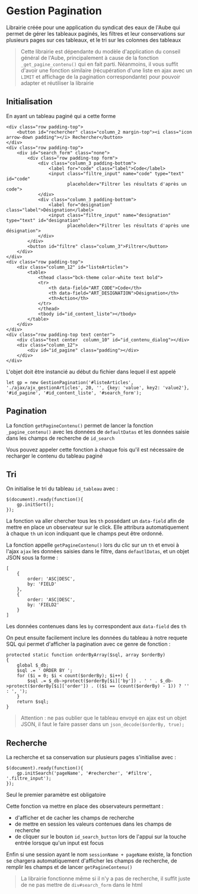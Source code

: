 **Gestion Pagination**
======================

Librairie créée pour une application du syndicat des eaux de l'Aube qui permet de gérer les tableaux paginés, les filtres et leur conservations sur plusieurs pages sur ces tableaux, et le tri sur les colonnes des tableaux

> Cette librairie est dépendante du modèle d'application du conseil général de l'Aube, principalement à cause de la fonction `_get_pagine_contenu()` qui en fait parti. Néanmoins, il vous suffit d'avoir une fonction similaire (récupération d'une liste en ajax avec un `LIMIT` et affichage de la pagination correspondante) pour pouvoir adapter et réutiliser la librairie

**Initialisation**
------------------
En ayant un tableau paginé qui a cette forme

    <div class="row padding-top">
        <button id="rechercher" class="column_2 margin-top"><i class="icon arrow-down padding"></i> Rechercher</button>
    </div>
    <div class="row padding-top">
        <div id="search_form" class="none">
            <div class="row padding-top form">
                <div class="column_3 padding-bottom">
                    <label for="code" class="label">Code</label>
                    <input class="filtre_input" name="code" type="text" id="code"
                           placeholder="Filtrer les résultats d'après un code">
                </div>
                <div class="column_3 padding-bottom">
                    <label for="designation" class="label">Désignation</label>
                    <input class="filtre_input" name="designation" type="text" id="designation"
                           placeholder="Filtrer les résultats d'après une désignation">
                </div>
            </div>
            <button id="filtre" class="column_3">Filtrer</button>
        </div>
    </div>
    <div class="row padding-top">
        <div class="column_12" id="listeArticles">
            <table>
                <thead class="bck-theme color-white text bold">
                <tr>
                    <th data-field="ART_CODE">Code</th>
                    <th data-field="ART_DESIGNATION">Désignation</th>
                    <th>Action</th>
                </tr>
                </thead>
                <tbody id="id_content_liste"></tbody>
            </table>
        </div>
    </div>
    <div class="row padding-top text center">
        <div class="text center  column_10" id="id_contenu_dialog"></div>
        <div class="column_12">
            <div id="id_pagine" class="padding"></div>
        </div>
    </div>

L'objet doit être instancié au début du fichier dans lequel il est appelé

    let gp = new GestionPagination('#listeArticles', './ajax/ajx_gestionArticles', 20, '', {key: 'value', key2: 'value2'}, '#id_pagine', '#id_content_liste', '#search_form');


**Pagination**
--------------
La fonction `getPagineContenu()` permet de lancer la fonction `_pagine_contenu()` avec les données de `defaultDatas` et les données saisie dans les champs de recherche de `id_search`

Vous pouvez appeler cette fonction à chaque fois qu'il est nécessaire de recharger le contenu du tableau paginé

**Tri**
-------
On initialise le tri du tableau `id_tableau` avec : 

    $(document).ready(function(){
        gp.initSort();
    });

La fonction va aller chercher tous les `th` possédant un `data-field` afin de mettre en place un observateur sur le click.
Elle attribura automatiquement à chaque `th` un icon indiquant que le champs peut être ordonné.

La fonction appelle `getPagineContenu()` lors du clic sur un `th` et envoi à l'ajax `ajax` les données saisies dans le filtre, dans `defautlDatas`, et un objet JSON sous la forme :
    
    [
        {
            order: 'ASC|DESC',
            by: 'FIELD'
        }, 
        {
            order: 'ASC|DESC',
            by: 'FIELD2'
        }
    ] 

Les données contenues dans les `by` correspondent aux `data-field` des `th`

On peut ensuite facilement inclure les données du tableau à notre requete SQL qui permet d'afficher la pagination avec ce genre de fonction : 

    protected static function orderByArray($sql, array $orderBy)
    {
        global $_db;
        $sql .= ' ORDER BY ';
        for ($i = 0; $i < count($orderBy); $i++) {
            $sql .= $_db->protect($orderBy[$i]['by']) . ' ' . $_db->protect($orderBy[$i]['order']) . (($i == (count($orderBy) - 1)) ? '' : ', ');
        }
        return $sql;
    }

> Attention : ne pas oublier que le tableau envoyé en ajax est un objet JSON, il faut le faire passer dans un `json_decode($orderBy, true);`

**Recherche**
-------------
La recherche et sa conservation sur plusieurs pages s'initialise avec :

    $(document).ready(function(){
        gp.initSearch('pageName', '#rechercher', '#filtre', '.filtre_input');
    });

Seul le premier paramètre est obligatoire

Cette fonction va mettre en place des observateurs permettant :
 - d'afficher et de cacher les champs de recherche
 - de mettre en session les valeurs contenues dans les champs de recherche
 - de cliquer sur le bouton `id_search_button` lors de l'appui sur la touche entrée lorsque qu'un input est focus
 
Enfin si une session ayant le nom `sessionName + pageName` existe, la fonction se chargera automatiquement d'afficher les champs de recherche, de remplir les champs et de lancer `getPagineContenu()`

> La librairie fonctionne même si il n'y a pas de recherche, il suffit juste de ne pas mettre de `div#search_form` dans le html